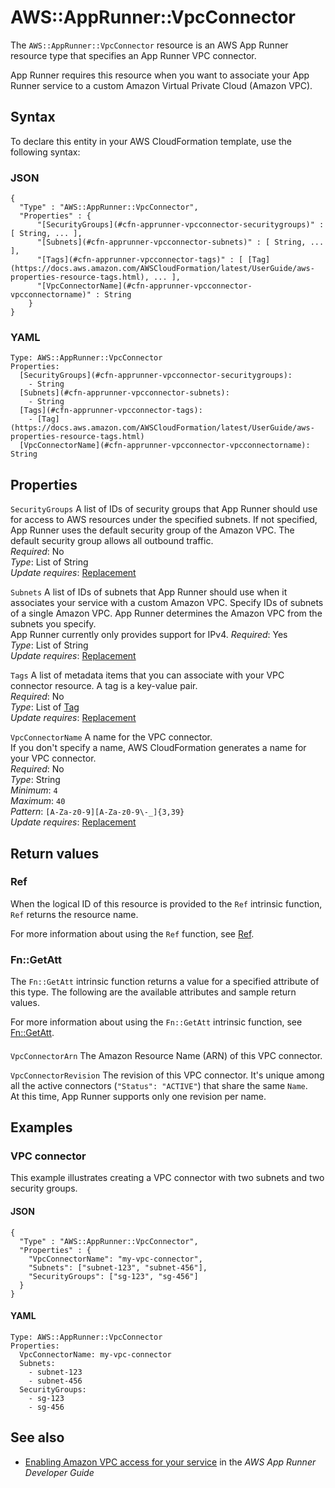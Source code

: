 # AWS::AppRunner::VpcConnector<a name="aws-resource-apprunner-vpcconnector"></a>

The `AWS::AppRunner::VpcConnector` resource is an AWS App Runner resource type that specifies an App Runner VPC connector\.

App Runner requires this resource when you want to associate your App Runner service to a custom Amazon Virtual Private Cloud \(Amazon VPC\)\.

## Syntax<a name="aws-resource-apprunner-vpcconnector-syntax"></a>

To declare this entity in your AWS CloudFormation template, use the following syntax:

### JSON<a name="aws-resource-apprunner-vpcconnector-syntax.json"></a>

```
{
  "Type" : "AWS::AppRunner::VpcConnector",
  "Properties" : {
      "[SecurityGroups](#cfn-apprunner-vpcconnector-securitygroups)" : [ String, ... ],
      "[Subnets](#cfn-apprunner-vpcconnector-subnets)" : [ String, ... ],
      "[Tags](#cfn-apprunner-vpcconnector-tags)" : [ [Tag](https://docs.aws.amazon.com/AWSCloudFormation/latest/UserGuide/aws-properties-resource-tags.html), ... ],
      "[VpcConnectorName](#cfn-apprunner-vpcconnector-vpcconnectorname)" : String
    }
}
```

### YAML<a name="aws-resource-apprunner-vpcconnector-syntax.yaml"></a>

```
Type: AWS::AppRunner::VpcConnector
Properties:
  [SecurityGroups](#cfn-apprunner-vpcconnector-securitygroups):
    - String
  [Subnets](#cfn-apprunner-vpcconnector-subnets):
    - String
  [Tags](#cfn-apprunner-vpcconnector-tags):
    - [Tag](https://docs.aws.amazon.com/AWSCloudFormation/latest/UserGuide/aws-properties-resource-tags.html)
  [VpcConnectorName](#cfn-apprunner-vpcconnector-vpcconnectorname): String
```

## Properties<a name="aws-resource-apprunner-vpcconnector-properties"></a>

`SecurityGroups` <a name="cfn-apprunner-vpcconnector-securitygroups"></a>
A list of IDs of security groups that App Runner should use for access to AWS resources under the specified subnets\. If not specified, App Runner uses the default security group of the Amazon VPC\. The default security group allows all outbound traffic\.  
_Required_: No  
_Type_: List of String  
_Update requires_: [Replacement](https://docs.aws.amazon.com/AWSCloudFormation/latest/UserGuide/using-cfn-updating-stacks-update-behaviors.html#update-replacement)

`Subnets` <a name="cfn-apprunner-vpcconnector-subnets"></a>
A list of IDs of subnets that App Runner should use when it associates your service with a custom Amazon VPC\. Specify IDs of subnets of a single Amazon VPC\. App Runner determines the Amazon VPC from the subnets you specify\.  
 App Runner currently only provides support for IPv4\.
_Required_: Yes  
_Type_: List of String  
_Update requires_: [Replacement](https://docs.aws.amazon.com/AWSCloudFormation/latest/UserGuide/using-cfn-updating-stacks-update-behaviors.html#update-replacement)

`Tags` <a name="cfn-apprunner-vpcconnector-tags"></a>
A list of metadata items that you can associate with your VPC connector resource\. A tag is a key\-value pair\.  
_Required_: No  
_Type_: List of [Tag](https://docs.aws.amazon.com/AWSCloudFormation/latest/UserGuide/aws-properties-resource-tags.html)  
_Update requires_: [Replacement](https://docs.aws.amazon.com/AWSCloudFormation/latest/UserGuide/using-cfn-updating-stacks-update-behaviors.html#update-replacement)

`VpcConnectorName` <a name="cfn-apprunner-vpcconnector-vpcconnectorname"></a>
A name for the VPC connector\.  
If you don't specify a name, AWS CloudFormation generates a name for your VPC connector\.  
_Required_: No  
_Type_: String  
_Minimum_: `4`  
_Maximum_: `40`  
_Pattern_: `[A-Za-z0-9][A-Za-z0-9\-_]{3,39}`  
_Update requires_: [Replacement](https://docs.aws.amazon.com/AWSCloudFormation/latest/UserGuide/using-cfn-updating-stacks-update-behaviors.html#update-replacement)

## Return values<a name="aws-resource-apprunner-vpcconnector-return-values"></a>

### Ref<a name="aws-resource-apprunner-vpcconnector-return-values-ref"></a>

When the logical ID of this resource is provided to the `Ref` intrinsic function, `Ref` returns the resource name\.

For more information about using the `Ref` function, see [Ref](https://docs.aws.amazon.com/AWSCloudFormation/latest/UserGuide/intrinsic-function-reference-ref.html)\.

### Fn::GetAtt<a name="aws-resource-apprunner-vpcconnector-return-values-fn--getatt"></a>

The `Fn::GetAtt` intrinsic function returns a value for a specified attribute of this type\. The following are the available attributes and sample return values\.

For more information about using the `Fn::GetAtt` intrinsic function, see [Fn::GetAtt](https://docs.aws.amazon.com/AWSCloudFormation/latest/UserGuide/intrinsic-function-reference-getatt.html)\.

#### <a name="aws-resource-apprunner-vpcconnector-return-values-fn--getatt-fn--getatt"></a>

`VpcConnectorArn` <a name="VpcConnectorArn-fn::getatt"></a>
The Amazon Resource Name \(ARN\) of this VPC connector\.

`VpcConnectorRevision` <a name="VpcConnectorRevision-fn::getatt"></a>
The revision of this VPC connector\. It's unique among all the active connectors \(`"Status": "ACTIVE"`\) that share the same `Name`\.  
At this time, App Runner supports only one revision per name\.

## Examples<a name="aws-resource-apprunner-vpcconnector--examples"></a>

### VPC connector<a name="aws-resource-apprunner-vpcconnector--examples--VPC_connector"></a>

This example illustrates creating a VPC connector with two subnets and two security groups\.

#### JSON<a name="aws-resource-apprunner-vpcconnector--examples--VPC_connector--json"></a>

```
{
  "Type" : "AWS::AppRunner::VpcConnector",
  "Properties" : {
    "VpcConnectorName": "my-vpc-connector",
    "Subnets": ["subnet-123", "subnet-456"],
    "SecurityGroups": ["sg-123", "sg-456"]
  }
}
```

#### YAML<a name="aws-resource-apprunner-vpcconnector--examples--VPC_connector--yaml"></a>

```
Type: AWS::AppRunner::VpcConnector
Properties:
  VpcConnectorName: my-vpc-connector
  Subnets:
    - subnet-123
    - subnet-456
  SecurityGroups:
    - sg-123
    - sg-456
```

## See also<a name="aws-resource-apprunner-vpcconnector--seealso"></a>

- [Enabling Amazon VPC access for your service](https://docs.aws.amazon.com/apprunner/latest/dg/network-vpc.html) in the _AWS App Runner Developer Guide_
